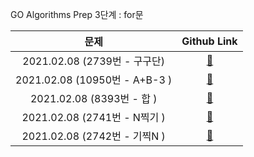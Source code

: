 GO Algorithms Prep
3단계 : for문

|             문제              |       Github Link      |  
| :---------------------------: | :--------------------: | 
| 2021.02.08 (2739번 - 구구단) | [:link:](./2739번) |
| 2021.02.08 (10950번 - A+B-3 ) | [:link:](./10950번) |
| 2021.02.08 (8393번 - 합 ) | [:link:](./8393번) |
| 2021.02.08 (2741번 - N찍기 ) | [:link:](./2741번) |
| 2021.02.08 (2742번 - 기찍N ) | [:link:](./2742번) |